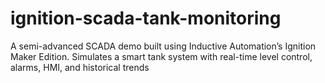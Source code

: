 # ignition-scada-tank-monitoring
A semi-advanced SCADA demo built using Inductive Automation’s Ignition Maker Edition. Simulates a smart tank system with real-time level control, alarms, HMI, and historical trends
